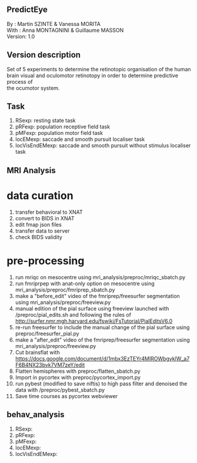 ## PredictEye
By :      Martin SZINTE & Vanessa MORITA <br/>
With :    Anna MONTAGNINI & Guillaume MASSON<br/>
Version:  1.0<br/>

## Version description
Set of 5 experiments to determine the retinotopic organisation of the human<br/>
brain visual and oculomotor retinotopy in order to determine predictive process of<br/>
the ocumotor system.<br/>

## Task
1. RSexp: resting state task<br/>
2. pRFexp: population receptive field task<br/>
3. pMFexp: population motor field task<br/>
4. locEMexp: saccade and smooth pursuit localiser task<br/>
5. locVisEndEMexp: saccade and smooth pursuit without stimulus localiser task<br/>

## MRI Analysis

# data curation
1. transfer behavioral to XNAT<br/>
2. convert to BIDS in XNAT<br/>
3. edit fmap json files<br/>
4. transfer data to server<br/>
4. check BIDS validity<br/>

# pre-processing
1. run mriqc on mesocentre using mri_analysis/preproc/mriqc_sbatch.py<br/>
3. run fmriprpep with anat-only option on mesocentre using mri_analysis/preproc/fmriprep_sbatch.py<br/>
4. make a "before_edit" video of the fmriprep/freesurfer segmentation using mri_analysis/preproc/freeview.py<br>
5. manual edition of the pial surface using freeview launched with /preproc/pial_edits.sh and following the rules of http://surfer.nmr.mgh.harvard.edu/fswiki/FsTutorial/PialEditsV6.0 <br/>
6. re-run freesurfer to include the manual change of the pial surface using preproc/freesurfer_pial.py<br/>
7. make a "after_edit" video of the fmriprep/freesurfer segmentation using mri_analysis/preproc/freeview.py<br>
8. Cut brainsflat with https://docs.google.com/document/d/1mbx3EzTEYr4MIROWbgyklW_a7F6B4NX23bvk7VM7zeY/edit<br/>
9. Flatten hemispheres with preproc/flatten_sbatch.py<br/>
10. Import in pycortex with preproc/pycortex_import.py<br/>
11. run pybest (modified to save niftis) to high pass filter and denoised the data with /preproc/pybest_sbatch.py<br/>
12. Save time courses as pycortex webviewer<br/>


## behav_analysis
1. RSexp:<br/>
2. pRFexp:<br/>
3. pMFexp:<br/>
4. locEMexp:<br/>
5. locVisEndEMexp:<br/>